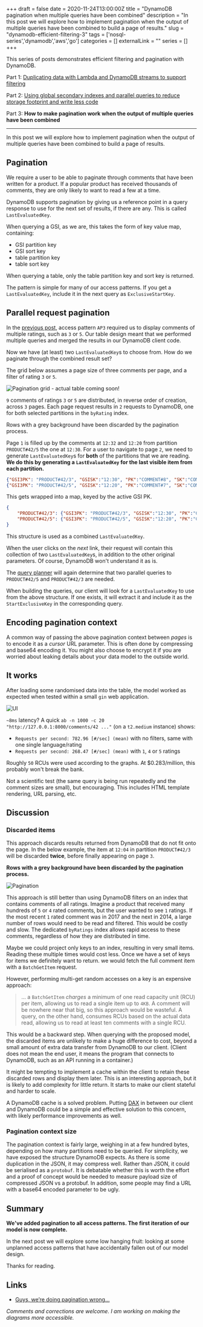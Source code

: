 +++ 
draft = false
date = 2020-11-24T13:00:00Z
title = "DynamoDB pagination when multiple queries have been combined"
description = "In this post we will explore how to implement pagination when the output of multiple queries have been combined to build a page of results."
slug = "dynamodb-efficient-filtering-3"
tags = ['nosql-series','dynamodb','aws','go']
categories = []
externalLink = ""
series = []
+++

This series of posts demonstrates efficient filtering and pagination with DynamoDB.

Part 1: [Duplicating data with Lambda and DynamoDB streams to support filtering](/posts/dynamodb-efficient-filtering/)

Part 2: [Using global secondary indexes and parallel queries to reduce storage footprint and write less code](/posts/dynamodb-efficient-filtering-2/)

Part 3: **How to make pagination work when the output of multiple queries have been combined**

-----

In this post we will explore how to implement pagination when the output of multiple queries have been combined to build a page of results.

## Pagination

We require a user to be able to paginate through comments that have been written for a product. If a popular product has received thousands of comments, they are only likely to want to read a few at a time.

DynamoDB supports pagination by giving us a reference point in a query response to use for the next set of results, if there are any. This is called `LastEvaluatedKey`.

When querying a GSI, as we are, this takes the form of key value map, containing: 
- GSI partition key
- GSI sort key
- table partition key
- table sort key

When querying a table, only the table partition key and sort key is returned.

The pattern is simple for many of our access patterns. If you get a `LastEvaluatedKey`, include it in the next query as `ExclusiveStartKey`.

## Parallel request pagination

In the [previous post](/posts/dynamodb-efficient-filtering-2/), access pattern `AP3` required us to display comments of multiple ratings, such as `3` or `5`. Our table design meant that we performed multiple queries and merged the results in our DynamoDB client code.

Now we have (at least) two `LastEvaluatedKey`s to choose from. How do we paginate through the combined result set? 

The grid below assumes a page size of three comments per page, and a filter of rating `3` or `5`.

![Pagination grid - actual table coming soon!](pagination.png)

`9` comments of ratings `3` or `5` are distributed, in reverse order of creation, across `3` pages. Each page request results in `2` requests to DynamoDB, one for both selected partitions in the `byRating` index. 

Rows with a grey background have been discarded by the pagination process. 

Page `1` is filled up by the comments at `12:32` and `12:20` from partition `PRODUCT#42/5` the one at `12:30`. For a user to navigate to page `2`, we need to generate `LastEvaluatedKey`s for **both** of the partitions that we are reading. **We do this by generating a `LastEvaluatedKey` for the last visible item from each partition.**

```json
{"GSI3PK": "PRODUCT#42/3", "GSISK":"12:30", "PK":"COMMENT#8", "SK":"COMMENT#8"}
{"GSI3PK": "PRODUCT#42/5", "GSISK":"12:20", "PK":"COMMENT#7", "SK":"COMMENT#7"}
```

This gets wrapped into a map, keyed by the active GSI PK. 

```json
{
    "PRODUCT#42/3": {"GSI3PK": "PRODUCT#42/3", "GSISK":"12:30", "PK":"COMMENT#8", "SK":"COMMENT#8"},
    "PRODUCT#42/5": {"GSI3PK": "PRODUCT#42/5", "GSISK":"12:20", "PK":"COMMENT#7", "SK":"COMMENT#7"}
}
```

This structure is used as a combined `LastEvaluatedKey`. 

When the user clicks on the _next_ link, their request will contain this collection of two `LastEvaluatedKey`s, in addition to the other original parameters. Of course, DynamoDB won't understand it as is. 

The [query planner](/posts/dynamodb-efficient-filtering-2/#query-planning) will again determine that two parallel queries to `PRODUCT#42/5` and `PRODUCT#42/3` are needed. 

When building the queries, our client will look for a `LastEvaluatedKey` to use from the above structure. If one exists, it will extract it and include it as the `StartExclusiveKey` in the corresponding query.

## Encoding pagination context

A common way of passing the above pagination context between _pages_ is to encode it as a _cursor_ URL parameter. This is often done by compressing and base64 encoding it. You might also choose to encrypt it if you are worried about leaking details about your data model to the outside world.

## It works

After loading some randomised data into the table, the model worked as expected when tested within a small `gin` web application. 

![UI](ui.jpg)

`~8ms` latency? A quick `ab -n 1000 -c 20 "http://127.0.0.1:8000/comments/42 ..."` (on a `t2.medium` instance) shows:

- `Requests per second: 782.96 [#/sec] (mean)` with no filters, same with one single language/rating
- `Requests per second: 268.47 [#/sec] (mean)` with `1`, `4` or `5` ratings

Roughly `50` RCUs were used according to the graphs. At $0.283/million, this probably won't break the bank.

Not a scientific test (the same query is being run repeatedly and the comment sizes are small), but encouraging. This includes HTML template rendering, URL parsing, etc.

## Discussion

### Discarded items

This approach discards results returned from DynamoDB that do not fit onto the page. In the below example, the item at `12:04` in partition `PRODUCT#42/3` will be discarded **twice**, before finally appearing on page `3`. 

**Rows with a grey background have been discarded by the pagination process.**

![Pagination](pagination.png)

This approach is still better than using DynamoDB filters on an index that contains comments of all ratings. Imagine a product that received many hundreds of `5` or `4` rated comments, but the user wanted to see `1` ratings. If the most recent `1` rated comment was in 2017 and the next in 2014, a large number of rows would need to be read and filtered. This would be costly and slow. The dedicated `byRatings` index allows rapid access to these comments, regardless of how they are distributed in time.

Maybe we could project only keys to an index, resulting in very small items. Reading these multiple times would cost less. Once we have a set of keys for items we definitely want to return. we would fetch the full comment item with a `BatchGetItem` request.

However, performing multi-get random accesses on a key is an expensive approach:
>... a `BatchGetItem` _charges_ a minimum of one read capacity unit (RCU) per item, allowing us to read a single item up to `4KB`. A comment will be nowhere near that big, so this approach would be wasteful. A query, on the other hand, consumes RCUs based on the actual data read, allowing us to read at least ten comments with a single RCU.

This would be a backward step. When querying with the proposed model, the discarded items are unlikely to make a huge difference to cost, beyond a small amount of extra data transfer from DynamoDB to our client. (Client does not mean the end user, it means the program that connects to DynamoDB, such as an API running in a container.)

It might be tempting to implement a cache within the client to retain these discarded rows and display them later. This is an interesting approach, but it is likely to add complexity for little return. It starts to make our client stateful and harder to scale.

A DynamoDB cache is a solved problem. Putting [DAX](https://aws.amazon.com/dynamodb/dax/) in between our client and DynamoDB could be a simple and effective solution to this concern, with likely performance improvements as well.

### Pagination context size

The pagination context is fairly large, weighing in at a few hundred bytes, depending on how many partitions need to be queried. For simplicity, we have exposed the structure DynamoDB expects. As there is some duplication in the JSON, it may compress well. Rather than JSON, it could be serialised as a `protobuf`. It is debatable whether this is worth the effort and a proof of concept would be needed to measure payload size of compressed JSON vs a protobuf. In addition, some people may find a URL with a base64 encoded parameter to be ugly.

## Summary

**We've added pagination to all access patterns. The first iteration of our model is now complete.** 

In the next post we will explore some low hanging fruit: looking at some unplanned access patterns that have accidentally fallen out of our model design.

Thanks for reading.

## Links

- [Guys, we’re doing pagination wrong...](https://hackernoon.com/guys-were-doing-pagination-wrong-f6c18a91b232)

_Comments and corrections are welcome. I am working on making the diagrams more accessible._
